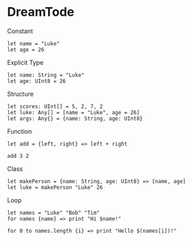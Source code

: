 # DreamTode
Constant
```
let name = "Luke"
let age = 26
```

Explicit Type
```
let name: String = "Luke"
let age: UInt8 = 26
```

Structure
```
let scores: UInt[] = 5, 2, 7, 2
let luke: Any[] = [name = "Luke", age = 26]
let args: Any{} = {name: String, age: UInt8}
```

Function
```
let add = {left, right} => left + right

add 3 2
```

Class
```
let makePerson = {name: String, age: UInt8} => [name, age]
let luke = makePerson "Luke" 26
```

Loop
```
let names = "Luke" "Bob" "Tim"
for names {name} => print "Hi $name!"

for 0 to names.length {i} => print "Hello $(names[i])!"
```